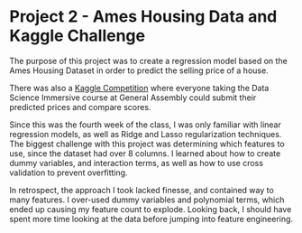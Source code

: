 # Project 2 - Ames Housing Data and Kaggle Challenge

The purpose of this project was to create a regression model based on the Ames Housing Dataset in order to predict the selling price of a house.

There was also a [Kaggle Competition](https://www.kaggle.com/c/dsi-us-5-project-2-regression-challenge) where everyone taking the Data Science Immersive course at General Assembly could submit their predicted prices and compare scores.

Since this was the fourth week of the class, I was only familiar with linear regression models, as well as Ridge and Lasso regularization techniques. The biggest challenge with this project was determining which features to use, since the dataset had over 8 columns. I learned about how to create dummy variables, and interaction terms, as well as how to use cross validation to prevent overfitting.

In retrospect, the approach I took lacked finesse, and contained way to many features. I over-used dummy variables and polynomial terms, which ended up causing my feature count to explode. Looking back, I should have spent more time looking at the data before jumping into feature engineering.
